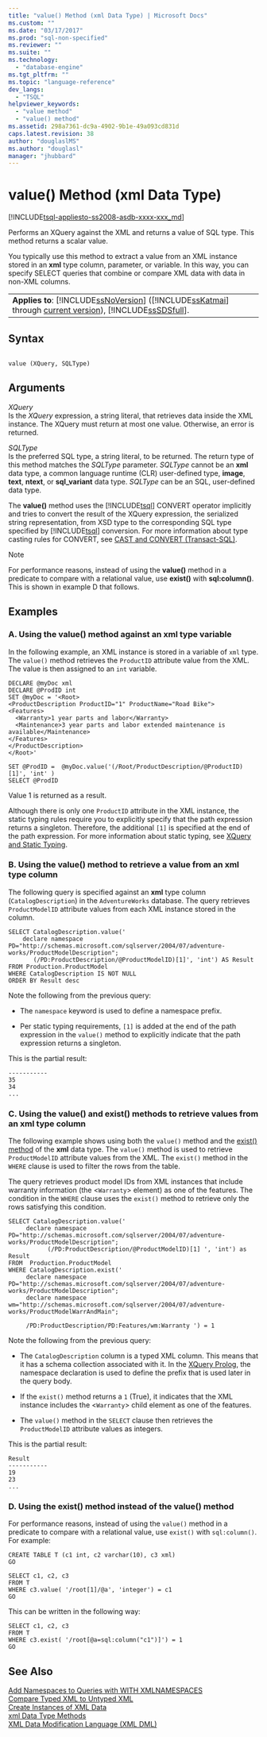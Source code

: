 ```yaml
---
title: "value() Method (xml Data Type) | Microsoft Docs"
ms.custom: ""
ms.date: "03/17/2017"
ms.prod: "sql-non-specified"
ms.reviewer: ""
ms.suite: ""
ms.technology: 
  - "database-engine"
ms.tgt_pltfrm: ""
ms.topic: "language-reference"
dev_langs: 
  - "TSQL"
helpviewer_keywords: 
  - "value method"
  - "value() method"
ms.assetid: 298a7361-dc9a-4902-9b1e-49a093cd831d
caps.latest.revision: 38
author: "douglaslMS"
ms.author: "douglasl"
manager: "jhubbard"
---
```

# value() Method (xml Data Type)
[!INCLUDE[tsql-appliesto-ss2008-asdb-xxxx-xxx_md](../../includes/tsql-appliesto-ss2008-asdb-xxxx-xxx-md.md)]

  Performs an XQuery against the XML and returns a value of SQL type. This method returns a scalar value.  
  
 You typically use this method to extract a value from an XML instance stored in an **xml** type column, parameter, or variable. In this way, you can specify SELECT queries that combine or compare XML data with data in non-XML columns.  
  
||  
|-|  
|**Applies to**: [!INCLUDE[ssNoVersion](../../includes/ssnoversion-md.md)] ([!INCLUDE[ssKatmai](../../includes/sskatmai-md.md)] through [current version](http://go.microsoft.com/fwlink/p/?LinkId=299658)), [!INCLUDE[ssSDSfull](../../includes/sssdsfull-md.md)].|  
  
## Syntax  
  
```  
  
value (XQuery, SQLType)  
```  
  
## Arguments  
 *XQuery*  
 Is the *XQuery* expression, a string literal, that retrieves data inside the XML instance. The XQuery must return at most one value. Otherwise, an error is returned.  
  
 *SQLType*  
 Is the preferred SQL type, a string literal, to be returned. The return type of this method matches the *SQLType* parameter. *SQLType* cannot be an **xml** data type, a common language runtime (CLR) user-defined type, **image**, **text**, **ntext**, or **sql_variant** data type. *SQLType* can be an SQL, user-defined data type.  
  
 The **value()** method uses the [!INCLUDE[tsql](../../includes/tsql-md.md)] CONVERT operator implicitly and tries to convert the result of the XQuery expression, the serialized string representation, from XSD type to the corresponding SQL type specified by [!INCLUDE[tsql](../../includes/tsql-md.md)] conversion. For more information about type casting rules for CONVERT, see [CAST and CONVERT &#40;Transact-SQL&#41;](../../t-sql/functions/cast-and-convert-transact-sql.md).  
  
> [!NOTE]  
>  For performance reasons, instead of using the **value()** method in a predicate to compare with a relational value, use **exist()** with **sql:column()**. This is shown in example D that follows.  
  
## Examples  
  
### A. Using the value() method against an xml type variable  
 In the following example, an XML instance is stored in a variable of `xml` type. The `value()` method retrieves the `ProductID` attribute value from the XML. The value is then assigned to an `int` variable.  
  
```  
DECLARE @myDoc xml  
DECLARE @ProdID int  
SET @myDoc = '<Root>  
<ProductDescription ProductID="1" ProductName="Road Bike">  
<Features>  
  <Warranty>1 year parts and labor</Warranty>  
  <Maintenance>3 year parts and labor extended maintenance is available</Maintenance>  
</Features>  
</ProductDescription>  
</Root>'  
  
SET @ProdID =  @myDoc.value('(/Root/ProductDescription/@ProductID)[1]', 'int' )  
SELECT @ProdID  
```  
  
 Value 1 is returned as a result.  
  
 Although there is only one `ProductID` attribute in the XML instance, the static typing rules require you to explicitly specify that the path expression returns a singleton. Therefore, the additional `[1]` is specified at the end of the path expression. For more information about static typing, see [XQuery and Static Typing](../../xquery/xquery-and-static-typing.md).  
  
### B. Using the value() method to retrieve a value from an xml type column  
 The following query is specified against an **xml** type column (`CatalogDescription`) in the `AdventureWorks` database. The query retrieves `ProductModelID` attribute values from each XML instance stored in the column.  
  
```  
SELECT CatalogDescription.value('             
    declare namespace PD="http://schemas.microsoft.com/sqlserver/2004/07/adventure-works/ProductModelDescription";             
       (/PD:ProductDescription/@ProductModelID)[1]', 'int') AS Result             
FROM Production.ProductModel             
WHERE CatalogDescription IS NOT NULL             
ORDER BY Result desc             
```  
  
 Note the following from the previous query:  
  
-   The `namespace` keyword is used to define a namespace prefix.  
  
-   Per static typing requirements, `[1]` is added at the end of the path expression in the `value()` method to explicitly indicate that the path expression returns a singleton.  
  
 This is the partial result:  
  
```  
-----------  
35           
34           
...  
```  
  
### C. Using the value() and exist() methods to retrieve values from an xml type column  
 The following example shows using both the `value()` method and the [exist() method](../../t-sql/xml/exist-method-xml-data-type.md) of the **xml** data type. The `value()` method is used to retrieve `ProductModelID` attribute values from the XML. The `exist()` method in the `WHERE` clause is used to filter the rows from the table.  
  
 The query retrieves product model IDs from XML instances that include warranty information (the <`Warranty`> element) as one of the features. The condition in the `WHERE` clause uses the `exist()` method to retrieve only the rows satisfying this condition.  
  
```  
SELECT CatalogDescription.value('  
     declare namespace PD="http://schemas.microsoft.com/sqlserver/2004/07/adventure-works/ProductModelDescription";  
           (/PD:ProductDescription/@ProductModelID)[1] ', 'int') as Result  
FROM  Production.ProductModel  
WHERE CatalogDescription.exist('  
     declare namespace PD="http://schemas.microsoft.com/sqlserver/2004/07/adventure-works/ProductModelDescription";  
     declare namespace wm="http://schemas.microsoft.com/sqlserver/2004/07/adventure-works/ProductModelWarrAndMain";  
  
     /PD:ProductDescription/PD:Features/wm:Warranty ') = 1  
```  
  
 Note the following from the previous query:  
  
-   The `CatalogDescription` column is a typed XML column. This means that it has a schema collection associated with it. In the [XQuery Prolog](../../xquery/modules-and-prologs-xquery-prolog.md), the namespace declaration is used to define the prefix that is used later in the query body.  
  
-   If the `exist()` method returns a `1` (True), it indicates that the XML instance includes the <`Warranty`> child element as one of the features.  
  
-   The `value()` method in the `SELECT` clause then retrieves the `ProductModelID` attribute values as integers.  
  
 This is the partial result:  
  
```  
Result       
-----------  
19           
23           
...  
```  
  
### D. Using the exist() method instead of the value() method  
 For performance reasons, instead of using the `value()` method in a predicate to compare with a relational value, use `exist()` with `sql:column()`. For example:  
  
```  
CREATE TABLE T (c1 int, c2 varchar(10), c3 xml)  
GO  
  
SELECT c1, c2, c3   
FROM T  
WHERE c3.value( '/root[1]/@a', 'integer') = c1  
GO  
```  
  
 This can be written in the following way:  
  
```  
SELECT c1, c2, c3   
FROM T  
WHERE c3.exist( '/root[@a=sql:column("c1")]') = 1  
GO  
```  
  
## See Also  
 [Add Namespaces to Queries with WITH XMLNAMESPACES](../../relational-databases/xml/add-namespaces-to-queries-with-with-xmlnamespaces.md)   
 [Compare Typed XML to Untyped XML](../../relational-databases/xml/compare-typed-xml-to-untyped-xml.md)   
 [Create Instances of XML Data](../../relational-databases/xml/create-instances-of-xml-data.md)   
 [xml Data Type Methods](../../t-sql/xml/xml-data-type-methods.md)   
 [XML Data Modification Language &#40;XML DML&#41;](../../t-sql/xml/xml-data-modification-language-xml-dml.md)  
  
  